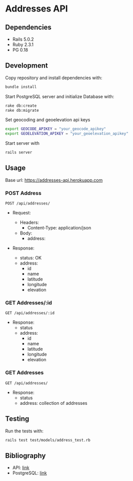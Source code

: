# Addresses API
## Dependencies
* Rails 5.0.2
* Ruby 2.3.1
* PG 0.18

## Development

Copy repository and install dependencies with:

```sh
bundle install
```

Start PostgreSQL server and initialize Database with:

```sh
rake db:create
rake db:migrate
```

Set geocoding and geoelevation api keys

```sh
export GEOCODE_APIKEY = "your_geocode_apikey"
export GEOELEVATION_APIKEY = "your_geoelevation_apikey"
```

Start server with

```sh
rails server
```

## Usage

Base url: https://addresses-api.herokuapp.com

### POST Address

```
POST /api/addresses/
```

- Request:
  - Headers: 
    - Content-Type: application/json
  - Body:
    - address: 
  
- Response:
  - status: OK
  - address: 
    - id
    - name
    - latitude
    - longitude
    - elevation
  
### GET Addresses/:id

```
GET /api/addresses/:id
```

- Response:
  - status
  - address: 
    - id
    - name
    - latitude
    - longitude
    - elevation
    
### GET Addresses

```
GET /api/addresses/
```

- Response:
  - status
  - address: collection of addresses

## Testing

Run the tests with:

```sh
rails test test/models/address_test.rb
```

## Bibliography

* API: [link](http://edgeguides.rubyonrails.org/api_app.html) 
* PostgreSQL: [link](https://www.digitalocean.com/community/tutorials/how-to-setup-ruby-on-rails-with-postgres) 
